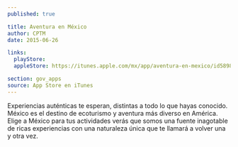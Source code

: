 ```yaml
---
published: true

title: Aventura en México
author: CPTM
date: 2015-06-26

links:
  playStore:
  appleStore: https://itunes.apple.com/mx/app/aventura-en-mexico/id589876771?mt=8

section: gov_apps
source: App Store en iTunes
---
```

Experiencias auténticas te esperan, distintas a todo lo que hayas conocido. México es el destino de ecoturismo y aventura más diverso en América. Elige a México para tus actividades verás que somos una fuente inagotable de ricas experiencias con una naturaleza única que te llamará a volver una y otra vez.

